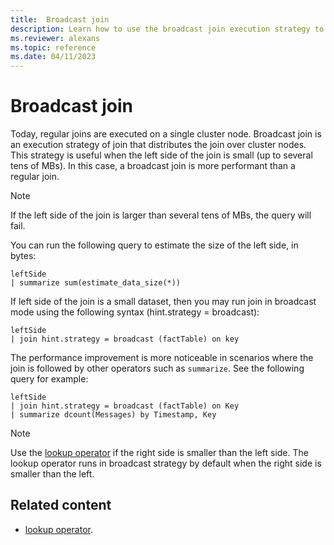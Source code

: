 ```yaml
---
title:  Broadcast join
description: Learn how to use the broadcast join execution strategy to distribute the join over cluster nodes.
ms.reviewer: alexans
ms.topic: reference
ms.date: 04/11/2023
---
```

# Broadcast join

Today, regular joins are executed on a single cluster node.
Broadcast join is an execution strategy of join that distributes the join over cluster nodes. This strategy is useful when the left side of the join is small (up to several tens of MBs). In this case, a broadcast join is more performant than a regular join.

> [!NOTE]
> If the left side of the join is larger than several tens of MBs, the query will fail.
>
> You can run the following query to estimate the size of the left side, in bytes:
>
> ```kusto
> leftSide
> | summarize sum(estimate_data_size(*))
> ```

If left side of the join is a small dataset, then you may run join in broadcast mode using the following syntax (hint.strategy = broadcast):

```kusto
leftSide 
| join hint.strategy = broadcast (factTable) on key
```

The performance improvement is more noticeable in scenarios where the join is followed by other operators such as `summarize`.  See the following query for example:

```kusto
leftSide 
| join hint.strategy = broadcast (factTable) on Key
| summarize dcount(Messages) by Timestamp, Key
```

> [!NOTE]
> Use the [lookup operator](lookup-operator.md) if the right side is smaller than the left side. The lookup operator runs in broadcast strategy by default when the right side is smaller than the left.

## Related content

* [lookup operator](lookup-operator.md).
